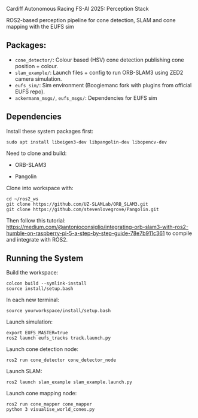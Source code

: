 Cardiff Autonomous Racing FS-AI 2025: Perception Stack

ROS2-based perception pipeline for cone detection, SLAM and cone mapping with the EUFS sim

## Packages:

- `cone_detector/`: Colour based (HSV) cone detection publishing cone position + colour.
- `slam_example/`: Launch files + config to run ORB-SLAM3 using ZED2 camera simulation.
- `eufs_sim/`: Sim environment (Boogiemanc fork with plugins from official EUFS repo).
- `ackermann_msgs/`, `eufs_msgs/`: Dependencies for EUFS sim

## Dependencies

Install these system packages first:

```
sudo apt install libeigen3-dev libpangolin-dev libopencv-dev
```
Need to clone and build:

- ORB-SLAM3

- Pangolin

Clone into workspace with:

```
cd ~/ros2_ws
git clone https://github.com/UZ-SLAMLab/ORB_SLAM3.git
git clone https://github.com/stevenlovegrove/Pangolin.git
```

Then follow this tutorial: https://medium.com/@antonioconsiglio/integrating-orb-slam3-with-ros2-humble-on-raspberry-pi-5-a-step-by-step-guide-78e7b911c361 to compile and integrate with ROS2.

## Running the System

Build the workspace:

```
colcon build --symlink-install
source install/setup.bash
```

In each new terminal:

```
source yourworkspace/install/setup.bash

```
Launch simulation:

```
export EUFS_MASTER=true
ros2 launch eufs_tracks track.launch.py
```
Launch cone detection node:

```
ros2 run cone_detector cone_detector_node
```
Launch SLAM:

```
ros2 launch slam_example slam_example.launch.py
```

Launch cone mapping node:

```
ros2 run cone_mapper cone_mapper
python 3 visualise_world_cones.py

```
